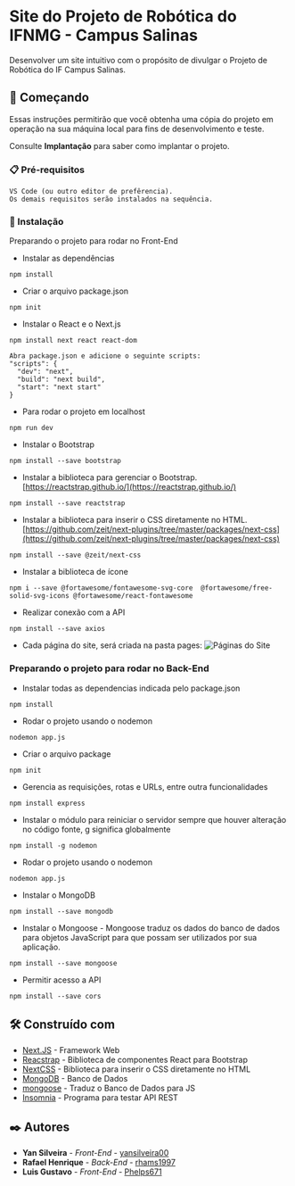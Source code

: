 # Site do Projeto de Robótica do IFNMG - Campus Salinas

Desenvolver um site intuitivo com o propósito de divulgar o Projeto de Robótica do IF Campus Salinas.

## 🚀 Começando

Essas instruções permitirão que você obtenha uma cópia do projeto em operação na sua máquina local para fins de desenvolvimento e teste.

Consulte **Implantação** para saber como implantar o projeto.

### 📋 Pré-requisitos

```
VS Code (ou outro editor de prefêrencia).
Os demais requisitos serão instalados na sequência. 
```

### 🔧 Instalação
Preparando o projeto para rodar no Front-End
* Instalar as dependências
```
npm install
```

* Criar o arquivo package.json
```
npm init
```

* Instalar o React e o Next.js
```
npm install next react react-dom
```

```
Abra package.json e adicione o seguinte scripts:
"scripts": {
  "dev": "next",
  "build": "next build",
  "start": "next start"
}
```
* Para rodar o projeto em localhost 
```
npm run dev
```

* Instalar o Bootstrap
```
npm install --save bootstrap
```

* Instalar a biblioteca para gerenciar o Bootstrap. [https://reactstrap.github.io/](https://reactstrap.github.io/) 
```
npm install --save reactstrap
```

* Instalar a biblioteca para inserir o CSS diretamente no HTML. [https://github.com/zeit/next-plugins/tree/master/packages/next-css](https://github.com/zeit/next-plugins/tree/master/packages/next-css) 
```
npm install --save @zeit/next-css
```

* Instalar a biblioteca de ícone
```
npm i --save @fortawesome/fontawesome-svg-core  @fortawesome/free-solid-svg-icons @fortawesome/react-fontawesome
```

* Realizar conexão com a API
```
npm install --save axios
```

* Cada página do site, será criada na pasta pages:
![Páginas do Site](https://user-images.githubusercontent.com/89039535/166301252-e3992ebd-1be7-4b8f-9884-49e430b75c22.png)

### Preparando o projeto para rodar no Back-End

* Instalar todas as dependencias indicada pelo package.json
```
npm install
```

* Rodar o projeto usando o nodemon 
```
nodemon app.js
```

* Criar o arquivo package
```
npm init
```

* Gerencia as requisições, rotas e URLs, entre outra funcionalidades
```
npm install express
```

* Instalar o módulo para reiniciar o servidor sempre que houver alteração no código fonte, g significa globalmente
```
npm install -g nodemon
```

* Rodar o projeto usando o nodemon 
```
nodemon app.js
```

* Instalar o MongoDB
```
npm install --save mongodb
```

* Instalar o Mongoose - Mongoose traduz os dados do banco de dados para objetos JavaScript para que possam ser utilizados por sua aplicação.
```
npm install --save mongoose
```
* Permitir acesso a API
```
npm install --save cors
```

## 🛠️ Construído com

* [Next.JS](https://nextjs.org/docs/getting-started) - Framework Web
* [Reacstrap](https://reactstrap.github.io/) - Biblioteca de componentes React para Bootstrap
* [NextCSS](https://github.com/zeit/next-plugins/tree/master/packages/next-css) - Biblioteca para inserir o CSS diretamente no HTML
* [MongoDB](https://www.mongodb.com/docs/) - Banco de Dados
* [mongoose](https://mongoosejs.com/docs/guide.html) - Traduz o Banco de Dados para JS
* [Insomnia](https://docs.insomnia.rest/) - Programa para testar API REST

## ✒️ Autores

* **Yan Silveira** - *Front-End* - [yansilveira00](https://github.com/yansilveira00)
* **Rafael Henrique** - *Back-End* - [rhams1997](https://github.com/rhams1997)
* **Luis Gustavo** - *Front-End* - [Phelps671](https://github.com/Phelps671)
